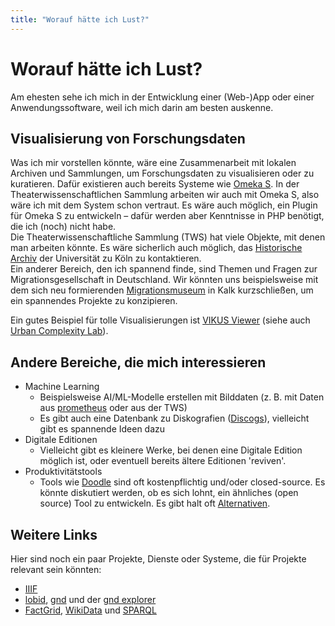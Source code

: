 ```yaml
---
title: "Worauf hätte ich Lust?"
---
```

# Worauf hätte ich Lust?
Am ehesten sehe ich mich in der Entwicklung einer (Web-)App oder einer Anwendungssoftware, weil ich mich darin am besten auskenne.

## Visualisierung von Forschungsdaten
Was ich mir vorstellen könnte, wäre eine Zusammenarbeit mit lokalen Archiven und Sammlungen, um Forschungsdaten zu visualisieren oder zu kuratieren. Dafür existieren auch bereits Systeme wie [Omeka S](https://omeka.org/s/). In der Theaterwissenschaftlichen Sammlung arbeiten wir auch mit Omeka S, also wäre ich mit dem System schon vertraut. Es wäre auch möglich, ein Plugin für Omeka S zu entwickeln – dafür werden aber Kenntnisse in PHP benötigt, die ich (noch) nicht habe. <br>
Die Theaterwissenschaftliche Sammlung (TWS) hat viele Objekte, mit denen man arbeiten könnte. Es wäre sicherlich auch möglich, das [Historische Archiv](https://uniarchiv.uni-koeln.de) der Universität zu Köln zu kontaktieren. <br>
Ein anderer Bereich, den ich spannend finde, sind Themen und Fragen zur Migrationsgesellschaft in Deutschland. Wir könnten uns beispielsweise mit dem sich neu formierenden [Migrationsmuseum](https://domid.org) in Kalk kurzschließen, um ein spannendes Projekte zu konzipieren.

Ein gutes Beispiel für tolle Visualisierungen ist [VIKUS Viewer](https://vikusviewer.fh-potsdam.de/muenzen/vis/) (siehe auch [Urban Complexity Lab](https://uclab.fh-potsdam.de)).

## Andere Bereiche, die mich interessieren
- Machine Learning
    - Beispielsweise AI/ML-Modelle erstellen mit Bilddaten (z. B. mit Daten aus [prometheus](https://prometheus.uni-koeln.de/) oder aus der TWS)
    - Es gibt auch eine Datenbank zu Diskografien ([Discogs](https://www.discogs.com)), vielleicht gibt es spannende Ideen dazu
- Digitale Editionen
    - Vielleicht gibt es kleinere Werke, bei denen eine Digitale Edition möglich ist, oder eventuell bereits ältere Editionen 'reviven'.
- Produktivitätstools
    - Tools wie [Doodle](https://doodle.com/de/) sind oft kostenpflichtig und/oder closed-source. Es könnte diskutiert werden, ob es sich lohnt, ein ähnliches (open source) Tool zu entwickeln. Es gibt halt oft [Alternativen](https://terminplaner.dfn.de).

## Weitere Links
Hier sind noch ein paar Projekte, Dienste oder Systeme, die für Projekte relevant sein könnten:
- [IIIF](https://iiif.io)
- [lobid](https://lobid.org/gnd), [gnd](https://www.dnb.de/DE/Professionell/Standardisierung/GND/gnd_node.html) und der [gnd explorer](https://explore.gnd.network/gnd/004815750/relations)
- [FactGrid](https://blog.factgrid.de), [WikiData](https://www.wikidata.org/) und [SPARQL](https://www.wikidata.org/wiki/Wikidata:SPARQL_tutorial/de)
